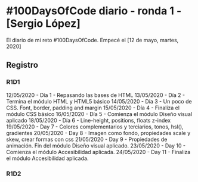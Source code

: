# #100DaysOfCode diario - ronda 1 - [Sergio López]

El diario de mi reto #100DaysOfCode. Empecé el [12 de mayo, martes, 2020]

## Registro

### R1D1

12/05/2020 - Día 1 - Repasando las bases de HTML
13/05/2020 - Día 2 - Termina el módulo HTML y HTML5 básico
14/05/2020 - Día 3 - Un poco de CSS. Font, border, padding and margin
15/05/2020 - Día 4 - Finaliza el módulo CSS básico
16/05/2020 - Día 5 - Comienza el módulo Diseño visual aplicado
18/05/2020 - Día 6 - Line-height, positions, floats z-index
19/05/2020 - Day 7 - Colores complementarios y terciarios, tonos, hsl(), gradientes
20/05/2020 - Day 8 - Imagen como fondo, propiedades scale y skew, crear formas con css
21/05/2020 - Day 9 - Propiedades de animación. Fin del módulo Diseño visual aplicado.
23/05/2020 - Day 10 - Comienza el módulo Accesibilidad aplicada.
24/05/2020 - Day 11 - Finaliza el módulo Accesibilidad aplicada.

### R1D2

